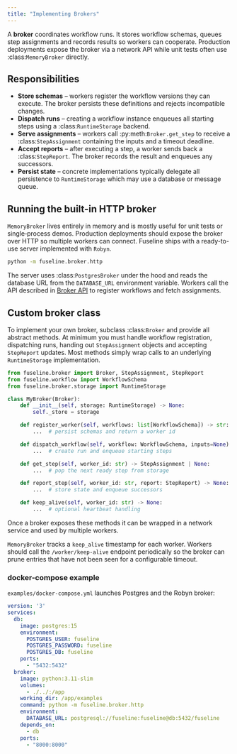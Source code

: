 ```yaml
---
title: "Implementing Brokers"
---
```


A **broker** coordinates workflow runs. It stores workflow schemas,
queues step assignments and records results so workers can cooperate.
Production deployments expose the broker via a network API while unit
tests often use :class:`MemoryBroker` directly.

## Responsibilities

- **Store schemas** – workers register the workflow versions they can
  execute. The broker persists these definitions and rejects incompatible
  changes.
- **Dispatch runs** – creating a workflow instance enqueues all starting
  steps using a :class:`RuntimeStorage` backend.
- **Serve assignments** – workers call :py:meth:`Broker.get_step` to
  receive a :class:`StepAssignment` containing the inputs and a timeout
  deadline.
- **Accept reports** – after executing a step, a worker sends back a
  :class:`StepReport`. The broker records the result and enqueues any
  successors.
- **Persist state** – concrete implementations typically delegate all
  persistence to ``RuntimeStorage`` which may use a database or message
  queue.

## Running the built-in HTTP broker

``MemoryBroker`` lives entirely in memory and is mostly useful for unit
tests or single‑process demos. Production deployments should expose the
broker over HTTP so multiple workers can connect. Fuseline ships with a
ready-to-use server implemented with `Robyn`.

```bash
python -m fuseline.broker.http
```

The server uses :class:`PostgresBroker` under the hood and reads the
database URL from the ``DATABASE_URL`` environment variable. Workers call
the API described in [Broker API](broker-api.md) to register workflows and
fetch assignments.

## Custom broker class

To implement your own broker, subclass :class:`Broker` and provide all
abstract methods. At minimum you must handle workflow registration,
dispatching runs, handing out ``StepAssignment`` objects and accepting
``StepReport`` updates. Most methods simply wrap calls to an underlying
``RuntimeStorage`` implementation.

```python
from fuseline.broker import Broker, StepAssignment, StepReport
from fuseline.workflow import WorkflowSchema
from fuseline.broker.storage import RuntimeStorage

class MyBroker(Broker):
    def __init__(self, storage: RuntimeStorage) -> None:
        self._store = storage

    def register_worker(self, workflows: list[WorkflowSchema]) -> str:
        ...  # persist schemas and return a worker id

    def dispatch_workflow(self, workflow: WorkflowSchema, inputs=None) -> str:
        ...  # create run and enqueue starting steps

    def get_step(self, worker_id: str) -> StepAssignment | None:
        ...  # pop the next ready step from storage

    def report_step(self, worker_id: str, report: StepReport) -> None:
        ...  # store state and enqueue successors

    def keep_alive(self, worker_id: str) -> None:
        ...  # optional heartbeat handling
```

Once a broker exposes these methods it can be wrapped in a network
service and used by multiple workers.

``MemoryBroker`` tracks a ``keep_alive`` timestamp for each worker.
Workers should call the ``/worker/keep-alive`` endpoint periodically so
the broker can prune entries that have not been seen for a configurable
timeout.

### docker-compose example

``examples/docker-compose.yml`` launches Postgres and the Robyn broker:

```yaml
version: '3'
services:
  db:
    image: postgres:15
    environment:
      POSTGRES_USER: fuseline
      POSTGRES_PASSWORD: fuseline
      POSTGRES_DB: fuseline
    ports:
      - "5432:5432"
  broker:
    image: python:3.11-slim
    volumes:
      - ./../:/app
    working_dir: /app/examples
    command: python -m fuseline.broker.http
    environment:
      DATABASE_URL: postgresql://fuseline:fuseline@db:5432/fuseline
    depends_on:
      - db
    ports:
      - "8000:8000"
```
